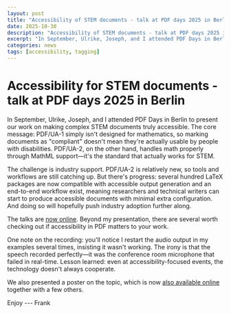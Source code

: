 ```yaml
---
layout: post
title: "Accessibility of STEM documents - talk at PDF days 2025 in Berlin"
date: 2025-10-30
description: "Accessibility of STEM documents - talk at PDF days 2025 in Berlin"
excerpt: "In September, Ulrike, Joseph, and I attended PDF Days in Berlin to present our work on making complex STEM documents truly accessible. The core message: PDF/UA-1 simply isn't designed for mathematics, so marking documents as 'compliant' doesn't mean they're actually usable by people with disabilities. PDF/UA-2, on the other hand, handles math properly through MathML support—it's the standard that actually works for STEM."
categories: news
tags: [accessibility, tagging]
---
```


# Accessibility for STEM documents - talk at PDF days 2025 in Berlin

In September, Ulrike, Joseph, and I attended PDF Days in Berlin to present our work on making complex STEM documents truly accessible. The core message: PDF/UA-1 simply isn't designed for mathematics, so marking documents as "compliant" doesn't mean they're actually usable by people with disabilities. PDF/UA-2, on the other hand, handles math properly through MathML support—it's the standard that actually works for STEM.

The challenge is industry support. PDF/UA-2 is relatively new, so tools and workflows are still catching up. But there's progress: several hundred LaTeX packages are now compatible with accessible output generation and an end-to-end workflow exist, meaning researchers and technical writers can start to produce accessible documents with minimal extra configuration. And doing so will hopefully push industry adoption further along.

The talks are [now online](https://pdfa.org/presentation/tagged-and-accessible-pdf-with-latex-revisited/). Beyond my presentation, there are several worth checking out if accessibility in PDF matters to your work.

One note on the recording: you'll notice I restart the audio output in my examples several times, insisting it wasn't working. The irony is that the speech recorded perfectly—it was the conference room microphone that failed in real-time. Lesson learned: even at accessibility-focused events, the technology doesn't always cooperate.

We also presented a poster on the topic, which is now [also available online](https://pdfa.org/the-winning-technical-poster-at-pdf-days-europe-2025/) together with a few others.

Enjoy --- Frank


